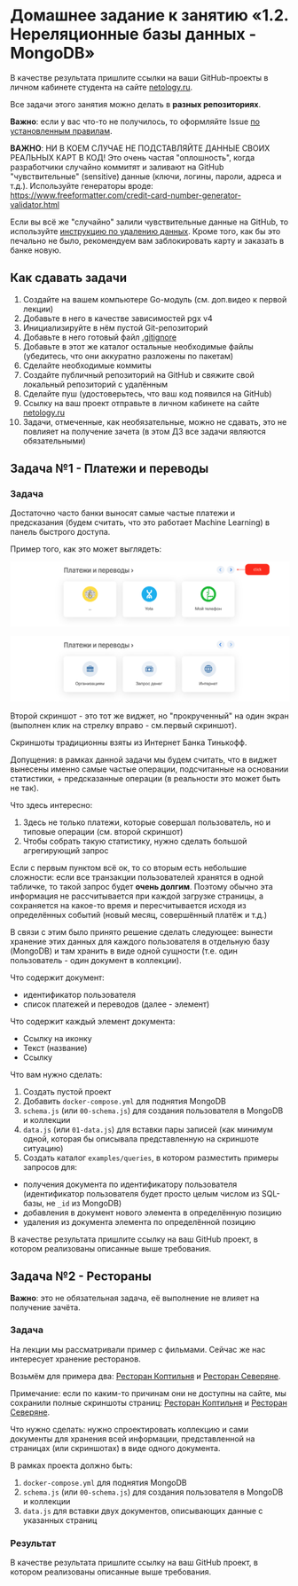# Домашнее задание к занятию «1.2. Нереляционные базы данных - MongoDB»

В качестве результата пришлите ссылки на ваши GitHub-проекты в личном кабинете студента на сайте [netology.ru](https://netology.ru).

Все задачи этого занятия можно делать в **разных репозиториях**.

**Важно**: если у вас что-то не получилось, то оформляйте Issue [по установленным правилам](../report-requirements.md).

**ВАЖНО**: НИ В КОЕМ СЛУЧАЕ НЕ ПОДСТАВЛЯЙТЕ ДАННЫЕ СВОИХ РЕАЛЬНЫХ КАРТ В КОД! Это очень частая "оплошность", когда разработчики случайно коммитят и заливают на GitHub "чувствительные" (sensitive) данные (ключи, логины, пароли, адреса и т.д.). Используйте генераторы вроде: https://www.freeformatter.com/credit-card-number-generator-validator.html

Если вы всё же "случайно" залили чувствительные данные на GitHub, то используйте [инструкцию по удалению данных](https://help.github.com/en/github/authenticating-to-github/removing-sensitive-data-from-a-repository). Кроме того, как бы это печально не было, рекомендуем вам заблокировать карту и заказать в банке новую.

## Как сдавать задачи

1. Создайте на вашем компьютере Go-модуль (см. доп.видео к первой лекции)
1. Добавьте в него в качестве зависимостей pgx v4
1. Инициализируйте в нём пустой Git-репозиторий
1. Добавьте в него готовый файл [.gitignore](../.gitignore)
1. Добавьте в этот же каталог остальные необходимые файлы (убедитесь, что они аккуратно разложены по пакетам)
1. Сделайте необходимые коммиты
1. Создайте публичный репозиторий на GitHub и свяжите свой локальный репозиторий с удалённым
1. Сделайте пуш (удостоверьтесь, что ваш код появился на GitHub)
1. Ссылку на ваш проект отправьте в личном кабинете на сайте [netology.ru](https://netology.ru)
1. Задачи, отмеченные, как необязательные, можно не сдавать, это не повлияет на получение зачета (в этом ДЗ все задачи являются обязательными)

## Задача №1 - Платежи и переводы

### Задача

Достаточно часто банки выносят самые частые платежи и предсказания (будем считать, что это работает Machine Learning) в панель быстрого доступа.

Пример того, как это может выглядеть:

![](pic/payments01.png)

![](pic/payments02.png)

Второй скриншот - это тот же виджет, но "прокрученный" на один экран (выполнен клик на стрелку вправо - см.первый скриншот).

Скриншоты традиционны взяты из Интернет Банка Тинькофф.

Допущения: в рамках данной задачи мы будем считать, что в виджет вынесены именно самые частые операции, подсчитанные на основании статистики, + предсказанные операции (в реальности это может быть не так).

Что здесь интересно:
1. Здесь не только платежи, которые совершал пользователь, но и типовые операции (см. второй скриншот)
1. Чтобы собрать такую статистику, нужно сделать большой агрегирующий запрос

Если с первым пунктом всё ок, то со вторым есть небольшие сложности: если все транзакции пользователей хранятся в одной табличке, то такой запрос будет **очень долгим**. Поэтому обычно эта информация не рассчитывается при каждой загрузке страницы, а сохраняется на какое-то время и пересчитывается исходя из определённых событий (новый месяц, совершённый платёж и т.д.)

В связи с этим было принято решение сделать следующее: вынести хранение этих данных для каждого пользователя в отдельную базу (MongoDB) и там хранить в виде одной сущности (т.е. один пользователь - один документ в коллекции).

Что содержит документ:
* идентификатор пользователя
* список платежей и переводов (далее - элемент)

Что содержит каждый элемент документа:
* Ссылку на иконку
* Текст (название)
* Ссылку

Что вам нужно сделать:
1. Создать пустой проект
1. Добавить `docker-compose.yml` для поднятия MongoDB
1. `schema.js` (или `00-schema.js`) для создания пользователя в MongoDB и коллекции
1. `data.js` (или `01-data.js`) для вставки пары записей (как минимум одной, которая бы описывала представленную на скриншоте ситуацию)
1. Создать каталог `examples/queries`, в котором разместить примеры запросов для:
* получения документа по идентификатору пользователя (идентификатор пользователя будет просто целым числом из SQL-базы, не `_id` из MongoDB)
* добавления в документ нового элемента в определённую позицию
* удаления из документа элемента по определённой позицию

В качестве результата пришлите ссылку на ваш GitHub проект, в котором реализованы описанные выше требования.

## Задача №2 - Рестораны

**Важно**: это не обязательная задача, её выполнение не влияет на получение зачёта.

### Задача

На лекции мы рассматривали пример с фильмами. Сейчас же нас интересует хранение ресторанов.

Возьмём для примера два: [Ресторан Коптильня](https://www.tinkoff.ru/entertainment/moskva/restaurant-100012620/) и [Ресторан Северяне](https://www.tinkoff.ru/entertainment/moskva/restaurant-100000103/).

Примечание: если по каким-то причинам они не доступны на сайте, мы сохранили полные скриншоты страниц: [Ресторан Коптильня](pic/restaurant01.png) и [Ресторан Северяне](pic/restaurant02.png).

Что нужно сделать: нужно спроектировать коллекцию и сами документы для хранения всей информации, представленной на страницах (или скриншотах) в виде одного документа.

В рамках проекта должно быть:
1. `docker-compose.yml` для поднятия MongoDB
1. `schema.js` (или `00-schema.js`) для создания пользователя в MongoDB и коллекции
1. `data.js` для вставки двух документов, описывающих данные с указанных страниц

### Результат

В качестве результата пришлите ссылку на ваш GitHub проект, в котором реализованы описанные выше требования.
